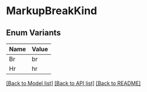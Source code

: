 # MarkupBreakKind

## Enum Variants

| Name | Value |
|---- | -----|
| Br | br |
| Hr | hr |


[[Back to Model list]](../README.md#documentation-for-models) [[Back to API list]](../README.md#documentation-for-api-endpoints) [[Back to README]](../README.md)


